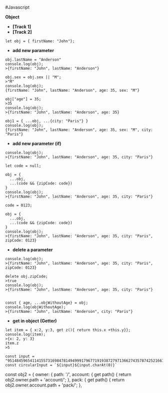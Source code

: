 #Javascript

**Object** 

* **[Track 1]** 
* **[Track 2]** 
```
let obj = { firstName: "John"};
```

* **add new parameter**
```
obj.lastName = "Anderson"
console.log(obj);
>{firstName: "John", lastName: "Anderson"}

obj.sex = obj.sex || "M";
>"M"
console.log(obj);
{firstName: "John", lastName: "Anderson", age: 35, sex: "M"}

obj["age"] = 35;
>35
console.log(obj);
>{firstName: "John", lastName: "Anderson", age: 35}

obj1 = { ...obj, ...{city: "Paris"} }
console.log(obj);
{firstName: "John", lastName: "Anderson", age: 35, sex: "M", city: "Paris"}
```

* **add new parameter (if)**
```
console.log(obj);
>{firstName: "John", lastName: "Anderson", age: 35, city: "Paris"}

let code = null;

obj = { 
  ...obj, 
  ...(code && {zipCode: code}) 
}
console.log(obj);
>{firstName: "John", lastName: "Anderson", age: 35, city: "Paris"}

code = 0123;

obj = { 
  ...obj, 
  ...(code && {zipCode: code}) 
}
console.log(obj);
>{firstName: "John", lastName: "Anderson", age: 35, city: "Paris", zipCode: 0123}

```

* **delete a parameter**
```
console.log(obj);
>{firstName: "John", lastName: "Anderson", age: 35, city: "Paris", zipCode: 0123}

delete obj.zipCode;
>true
console.log(obj);
>{firstName: "John", lastName: "Anderson", age: 35, city: "Paris"}


const { age, ...objWithoutAge} = obj;
console.log(objWithoutAge);
>{firstName: "John", lastName: "Anderson", city: "Paris"}
```

* **get in object (Getter)**
```
let item = { x:2, y:3, get z(){ return this.x +this.y}};
console.log(item);
>{x: 2, y: 3}
item.z
>5

```

```
const input = "951484596541141557316984781494999179677191938727971366274357874252166721759"
const circularInput = `${input}${input.charAt(0)}`
```

const obj2 = {
  owner: {
    path: '/',
    account: {
      get path() {
        return obj2.owner.path + 'account/';
      },
      pack: {
        get path() {
          return obj2.owner.account.path + 'pack/';
        },

